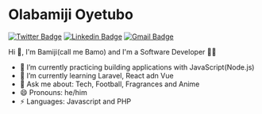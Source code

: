 # Olabamiji Oyetubo
[![Twitter Badge](https://img.shields.io/badge/-@_bamoooo-1ca0f1?style=flat-square&labelColor=1ca0f1&logo=twitter&logoColor=white&link=https://twitter.com/_bamoooo)](https://twitter.com/_bamoooo) [![Linkedin Badge](https://img.shields.io/badge/-olabamijioyetubo-blue?style=flat-square&logo=Linkedin&logoColor=white&link=https://www.linkedin.com/in/olabamiji-oyetubo-9a5538162/)](https://www.linkedin.com/in/olabamiji-oyetubo-9a5538162/) 
[![Gmail Badge](https://img.shields.io/badge/-oyetubobamiji@gmail.com-c14438?style=flat-square&logo=Gmail&logoColor=white&link=mailto:oyetubobamiji@gmail.com)](mailto:oyetubobamiji@gmail.com)

 Hi 👋, 
I'm Bamiji(call me Bamo) and I'm a Software Developer 👨‍💻

- 🔭 I’m currently practicing building applications with JavaScript(Node.js)
- 🌱 I’m currently learning Laravel, React adn Vue
- 💬 Ask me about: Tech, Football, Fragrances and Anime
- 😄 Pronouns: he/him
- ⚡ Languages: Javascript and PHP


